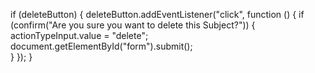 <!-- Include SweetAlert2 -->
<script src="https://cdn.jsdelivr.net/npm/sweetalert2@11"></script>

<script>
if (deleteButton) {
    deleteButton.addEventListener("click", function () {
        Swal.fire({
            title: 'Are you sure?',
            text: "Do you really want to delete this Subject?",
            icon: 'warning',
            showCancelButton: true,
            confirmButtonColor: '#3085d6',
            cancelButtonColor: '#d33',
            confirmButtonText: 'Yes, delete it!',
            cancelButtonText: 'Cancel'
        }).then((result) => {
            if (result.isConfirmed) {
                actionTypeInput.value = "delete";  
                document.getElementById("form").submit();  
            }
        });
    });
}
</script>




if (deleteButton) {
    deleteButton.addEventListener("click", function () {
        if (confirm("Are you sure you want to delete this Subject?")) {
            actionTypeInput.value = "delete";  
            document.getElementById("form").submit();  
        }
    });
}
